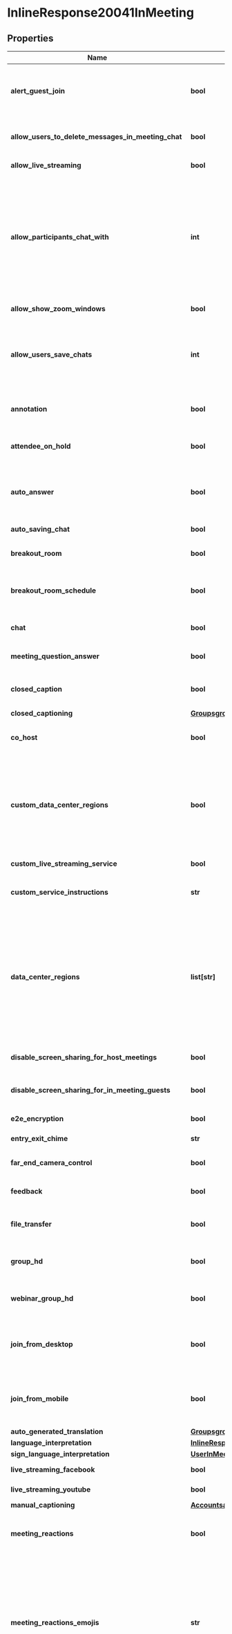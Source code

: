 # InlineResponse20041InMeeting

## Properties
Name | Type | Description | Notes
------------ | ------------- | ------------- | -------------
**alert_guest_join** | **bool** | Allow participants who belong to your account to see that a guest (someone who does not belong to your account) is participating in the meeting/webinar. | [optional] 
**allow_users_to_delete_messages_in_meeting_chat** | **bool** | If the value of this field is set to &#x60;true&#x60;,  allow users to delete messages in the in-meeting chat.  | [optional] 
**allow_live_streaming** | **bool** | Whether livestreaming is enabled. | [optional] 
**allow_participants_chat_with** | **int** | Whether to allow participants to only chat with certain groups. * &#x60;1&#x60; - The participant cannot use chat. * &#x60;2&#x60; - Host and co-hosts only.  * &#x60;3&#x60; - The participant can chat with other participants publicly. * &#x60;4&#x60; - The participant can chat with other participants publicly and privately.  **Note:** This setting is only available with client versions 5.7.3 and above. | [optional] 
**allow_show_zoom_windows** | **bool** | Show Zoom windows during screen share. | [optional] 
**allow_users_save_chats** | **int** | Whether to allow participants to save meeting chats. * &#x60;1&#x60; - Participants cannot save meeting chats. * &#x60;2&#x60; - Participants can only save host and co-host meeting chats. * &#x60;3&#x60; - Participants can save all meeting chats. | [optional] 
**annotation** | **bool** | Allow participants to use annotation tools to add information to shared screens. | [optional] 
**attendee_on_hold** | **bool** | Allow host to put attendee on hold.  **This field has been deprecated and is no longer supported.** | [optional] [default to False]
**auto_answer** | **bool** | Enable users to see and add contacts to &#x27;auto-answer group&#x27; in the contact list on chat. Any call from members of this group will be automatically answered. | [optional] 
**auto_saving_chat** | **bool** | Automatically save all in-meeting chats. | [optional] 
**breakout_room** | **bool** | Allow host to split meeting participants into separate, smaller rooms. | [optional] 
**breakout_room_schedule** | **bool** | Whether the host can assign participants to breakout rooms when scheduling. This feature is **only** available in version 4.5.0 or higher. | [optional] 
**chat** | **bool** | Allow meeting participants to send chat message visible to all participants. | [optional] 
**meeting_question_answer** | **bool** | Allow participants to ask questions for the host and participants to answer. | [optional] 
**closed_caption** | **bool** | Allow host to type closed captions or assign a participant/third party device to add closed captions. | [optional] 
**closed_captioning** | [**GroupsgroupIdsettingsInMeetingClosedCaptioning**](GroupsgroupIdsettingsInMeetingClosedCaptioning.md) |  | [optional] 
**co_host** | **bool** | Allow the host to add co-hosts. Co-hosts have the same in-meeting controls as the host. | [optional] 
**custom_data_center_regions** | **bool** | If set to &#x60;true&#x60;, you can [select data center regions](https://support.zoom.us/hc/en-us/articles/360042411451-Selecting-data-center-regions-for-hosted-meetings-and-webinars) to be used by this group for hosting their real-time meeting and webinar traffic. These regions can be provided in the &#x60;data_center_regions&#x60; field. If set to &#x60;false&#x60;, the regions cannot be customized and the default regions will be used. | [optional] 
**custom_live_streaming_service** | **bool** | Whether custom livestreaming is enabled. | [optional] 
**custom_service_instructions** | **str** | The specific instructions to allow your account&#x27;s meeting hosts to configure a custom livestream. | [optional] 
**data_center_regions** | **list[str]** | If the value of &#x60;custom_data_center_regions&#x60; is &#x60;true&#x60;, a comma-separated list of the following [data center regions](https://support.zoom.us/hc/en-us/articles/360059254691-Datacenter-abbreviation-list) to opt in to.  * &#x60;AU&#x60; - Australia. * &#x60;LA&#x60; - Latin America.  * &#x60;CA&#x60; - Canada.  * &#x60;CN&#x60; - China.  * &#x60;DE&#x60; - Germany.  * &#x60;HK&#x60; - Hong Kong SAR.  * &#x60;IN&#x60; - India.  * &#x60;IE&#x60; - Ireland.  * &#x60;TY&#x60; - Japan.  * &#x60;MX&#x60; - Mexico.  * &#x60;NL&#x60; - Netherlands.  * &#x60;SG&#x60; - Singapore.  * &#x60;US&#x60; - United States. | [optional] 
**disable_screen_sharing_for_host_meetings** | **bool** | Whether the **Disable desktop screen sharing for meetings you host** setting is enabled. | [optional] 
**disable_screen_sharing_for_in_meeting_guests** | **bool** | Whether the **Disable screen sharing when guests are in the meeting** setting is enabled. | [optional] 
**e2e_encryption** | **bool** | Require that all meetings are encrypted using AES. | [optional] 
**entry_exit_chime** | **str** | Play sound when participants join or leave. | [optional] 
**far_end_camera_control** | **bool** | Allow another user to take control of the camera during a meeting. | [optional] 
**feedback** | **bool** | Enable users to provide feedback to Zoom at the end of the meeting. | [optional] 
**file_transfer** | **bool** | Indicates whether [in-meeting file transfer](https://support.zoom.us/hc/en-us/articles/209605493-In-meeting-file-transfer) setting has been enabled for the users in the group or not. | [optional] 
**group_hd** | **bool** | Enable higher quality video for host and participants in the meeting. This requires more bandwidth. | [optional] 
**webinar_group_hd** | **bool** | Enable higher quality video for host and participants in the webianr. This requires more bandwidth. | [optional] 
**join_from_desktop** | **bool** | Whether to allow participants to join a meeting directly from their desktop browser. Note that the meeting experience from the desktop browser is limited. | [optional] 
**join_from_mobile** | **bool** | Whether to allow participants to join a meeting directly from their mobile browser. Note that the meeting experience from the mobile browser is limited. | [optional] 
**auto_generated_translation** | [**GroupsgroupIdsettingsInMeetingAutoGeneratedTranslation**](GroupsgroupIdsettingsInMeetingAutoGeneratedTranslation.md) |  | [optional] 
**language_interpretation** | [**InlineResponse20041InMeetingLanguageInterpretation**](InlineResponse20041InMeetingLanguageInterpretation.md) |  | [optional] 
**sign_language_interpretation** | [**UserInMeetingSettingsSignLanguageInterpretation**](UserInMeetingSettingsSignLanguageInterpretation.md) |  | [optional] 
**live_streaming_facebook** | **bool** | Whether Facebook livestreaming is enabled. | [optional] 
**live_streaming_youtube** | **bool** | Whether YouTube livestreaming is enabled. | [optional] 
**manual_captioning** | [**AccountsaccountIdsettingsInMeetingManualCaptioning**](AccountsaccountIdsettingsInMeetingManualCaptioning.md) |  | [optional] 
**meeting_reactions** | **bool** | Whether meeting participants can [communicate using the emoji reactions](https://support.zoom.us/hc/en-us/articles/115001286183-Nonverbal-feedback-and-meeting-reactions) located in the **Reactions** menu in the meeting toolbar. | [optional] 
**meeting_reactions_emojis** | **str** | Choose from the following meeting reaction options. * &#x60;all&#x60; - All emojis: Allow meeting participants to use any emoji available in Zoom chat as a reaction in a meeting. * &#x60;selected&#x60; - Selected emojis: Allow meeting participants to use the 6 standard meeting reaction emojis: Clapping Hands, Thumbs Up, Heart, Tears of Joy, Open Mouth, Party Popper (Tada, Celebration)  | [optional] 
**allow_host_panelists_to_use_audible_clap** | **bool** | Whether to allow host and panelist to use audible clap. | [optional] 
**webinar_reactions** | **bool** | Set this field to true to use [webinar reactions](https://support.zoom.us/hc/en-us/articles/4803536268429). | [optional] 
**meeting_survey** | **bool** | Whether to allow the host to present a survey to participants once a meeting has ended. This feature is only available in version 5.7.3 or higher. | [optional] 
**non_verbal_feedback** | **bool** | Allow participants in a meeting can provide nonverbal feedback and express opinions by clicking on icons in the Participants panel. | [optional] 
**only_host_view_device_list** | **bool** | Show the list of H.323/SIP devices only to the host. | [optional] 
**original_audio** | **bool** | Allow users to select original sound during a meeting. | [optional] 
**polling** | **bool** | Add &#x27;Polls&#x27; to the meeting controls. This allows the host to survey the attendees. | [optional] 
**post_meeting_feedback** | **bool** | Display end-of-meeting experience feedback survey. | [optional] 
**private_chat** | **bool** | Allow meeting participants to send a private 1:1 message to another participant. | [optional] 
**record_play_own_voice** | **bool** | When each participant joins by telephone, allow the option to record and play their own voice as entry and exit chimes. | [optional] 
**remote_control** | **bool** | During screen sharing, allow the person who is sharing to let others control the shared content. | [optional] 
**remote_support** | **bool** | Allow meeting host to provide 1:1 remote support to another participant. | [optional] 
**request_permission_to_unmute** | **bool** | Indicates whether the [**Request permission to unmute participants**](https://support.zoom.us/hc/en-us/articles/203435537-Muting-and-unmuting-participants-in-a-meeting#h_01EGK4XFWS1SJGZ71MYGKF7260) option has been enabled for the group or not. | [optional] 
**screen_sharing** | **bool** | Allow host and participants to share their screen or content during meetings. | [optional] 
**sending_default_email_invites** | **bool** | Allow users to invite participants by email only by default. | [optional] 
**show_a_join_from_your_browser_link** | **bool** | Whether to allow participants to join a meeting directly from their browser and bypass the Zoom application download process. This is useful for participants who cannot download, install, or run applications. Note that the meeting experience from the browser is limited. | [optional] 
**show_browser_join_link** | **bool** | Allow participants to join a meeting directly from their browser. | [optional] 
**show_device_list** | **bool** | Show the list of H.323/SIP devices. | [optional] 
**show_meeting_control_toolbar** | **bool** | Always show meeting controls during a meeting. | [optional] 
**slide_control** | **bool** | Whether the person sharing during a presentation can allow others to control the slide presentation. This feature is only available in version 5.8.3 or higher. | [optional] 
**stereo_audio** | **bool** | Allow users to select stereo audio during a meeting. | [optional] 
**unchecked_data_center_regions** | **list[str]** | If the value of &#x60;custom_data_center_regions&#x60; is &#x60;true&#x60;, a comma-separated list of the following [data center regions](https://support.zoom.us/hc/en-us/articles/360059254691-Datacenter-abbreviation-list) to **not** opt in to.  * &#x60;EU&#x60; - Europe.  * &#x60;HK&#x60; - Hong Kong.  * &#x60;AU&#x60; - Australia.  * &#x60;IN&#x60; - India.  * &#x60;LA&#x60; - Latin America.  * &#x60;TY&#x60; - Tokyo.  * &#x60;CN&#x60; - China.  * &#x60;US&#x60; - United States.  * &#x60;CA&#x60; - Canada. | [optional] 
**use_html_format_email** | **bool** | Allow HTML formatting instead of plain text for meeting invitations scheduled with the Outlook plugin. | [optional] 
**virtual_background** | **bool** | Enable virtual background. | [optional] 
**virtual_background_settings** | [**InlineResponse20041InMeetingVirtualBackgroundSettings**](InlineResponse20041InMeetingVirtualBackgroundSettings.md) |  | [optional] 
**waiting_room** | **bool** | Attendees cannot join a meeting until a host admits them individually from the waiting room. | [optional] 
**webinar_chat** | [**InlineResponse20041InMeetingWebinarChat**](InlineResponse20041InMeetingWebinarChat.md) |  | [optional] 
**webinar_live_streaming** | [**InlineResponse20041InMeetingWebinarLiveStreaming**](InlineResponse20041InMeetingWebinarLiveStreaming.md) |  | [optional] 
**meeting_polling** | [**InlineResponse20041InMeetingMeetingPolling**](InlineResponse20041InMeetingMeetingPolling.md) |  | [optional] 
**webinar_polling** | [**InlineResponse20041InMeetingWebinarPolling**](InlineResponse20041InMeetingWebinarPolling.md) |  | [optional] 
**webinar_question_answer** | **bool** | Whether attendees can ask the host and panelists questions in the webinar. | [optional] 
**webinar_survey** | **bool** | Whether to allow the host to present surveys to attendees once a webinar has ended. | [optional] 
**whiteboard** | **bool** | Allow participants to share a whiteboard that includes annotation tools. | [optional] 
**who_can_share_screen** | **str** | Indicates who can share their screen or content during meetings. The value can be one of the following:      &#x60;host&#x60;: Only host can share the screen.     &#x60;all&#x60;: Both hosts and attendees can share their screen during meetings. For Webinar, the hosts and panelists can start screen sharing, but not the attendees.  | [optional] 
**who_can_share_screen_when_someone_is_sharing** | **str** | Indicates who is allowed to start sharing screen when someone else in the meeting is sharing their screen. The value can be one of the following:     &#x60;host&#x60;: Only a host can share the screen when someone else is sharing.     &#x60;all&#x60;: Anyone in the meeting is allowed to start sharing their screen when someone else is sharing. For Webinar, the hosts and panelists can start screen sharing, but not the attendees.  | [optional] 
**participants_share_simultaneously** | **str** | Indicates how many participants can share at the same time. The value can be one of the following:     &#x60;one&#x60;: Only one participant can share at a time .     &#x60;multiple&#x60;: Multiple participants can share simultaneously (dual monitors recommended) . For Webinar, the hosts and panelists can start screen sharing, but not the attendees.  | [optional] 
**workplace_by_facebook** | **bool** | Whether Workplace by Facebook is enabled. | [optional] 

[[Back to Model list]](../README.md#documentation-for-models) [[Back to API list]](../README.md#documentation-for-api-endpoints) [[Back to README]](../README.md)

